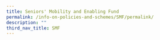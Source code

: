 ```yaml
---
title: Seniors' Mobility and Enabling Fund
permalink: /info-on-policies-and-schemes/SMF/permalink/
description: ""
third_nav_title: SMF
---
```

